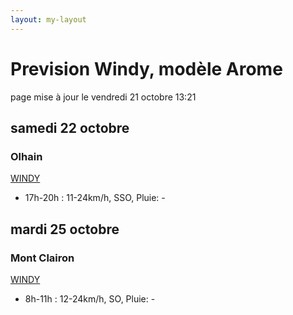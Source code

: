 ```yaml
---
layout: my-layout
---
```



# Prevision Windy, modèle Arome
page mise à jour le vendredi 21 octobre 13:21



## samedi 22 octobre

### Olhain

 [WINDY](https://windy.com/50.434/2.586?50.031,2.587,8,m:e3eagft)

- 17h-20h : 11-24km/h, SSO, Pluie: -



## mardi 25 octobre

### Mont Clairon

 [WINDY](https://windy.com/49.919/2.729?49.515,2.730,8,m:e2magfH)

- 8h-11h : 12-24km/h, SO, Pluie: -




